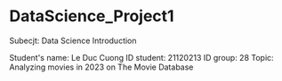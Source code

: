 # DataScience_Project1
Subecjt: Data Science Introduction 
  
  Student's name: Le Duc Cuong 
  ID student: 21120213
  ID group: 28
  Topic: Analyzing movies in 2023 on The Movie Database
